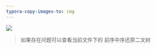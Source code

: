 ```yaml
---
typora-copy-images-to: img
---
```


![](F:\web前端\学习笔记\duyi\算法\img\后序中序还原二叉树.png)

> 如果存在问题可以查看当前文件下的 前序中序还原二叉树
